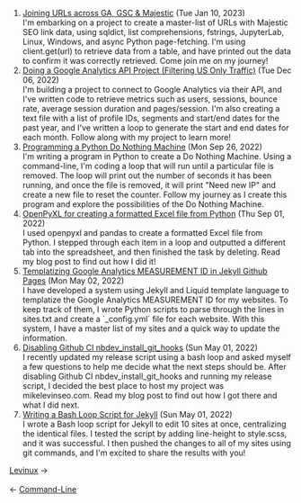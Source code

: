 <ol>
<li><a href="/blog/joining-urls-across-ga-gsc-majestic/">Joining URLs across GA, GSC & Majestic</a> (Tue Jan 10, 2023)
<br/>I'm embarking on a project to create a master-list of URLs with Majestic SEO link data, using sqldict, list comprehensions, fstrings, JupyterLab, Linux, Windows, and async Python page-fetching. I'm using client.get(url) to retrieve data from a table, and have printed out the data to confirm it was correctly retrieved. Come join me on my journey!</li>
<li><a href="/blog/doing-a-google-analytics-api-project-filtering-us-only-traffic/">Doing a Google Analytics API Project (Filtering US Only Traffic)</a> (Tue Dec 06, 2022)
<br/>I'm building a project to connect to Google Analytics via their API, and I've written code to retrieve metrics such as users, sessions, bounce rate, average session duration and pages/session. I'm also creating a text file with a list of profile IDs, segments and start/end dates for the past year, and I've written a loop to generate the start and end dates for each month. Follow along with my project to learn more!</li>
<li><a href="/blog/programming-a-python-do-nothing-machine/">Programming a Python Do Nothing Machine</a> (Mon Sep 26, 2022)
<br/>I'm writing a program in Python to create a Do Nothing Machine. Using a command-line, I'm coding a loop that will run until a particular file is removed. The loop will print out the number of seconds it has been running, and once the file is removed, it will print "Need new IP" and create a new file to reset the counter. Follow my journey as I create this program and explore the possibilities of the Do Nothing Machine.</li>
<li><a href="/blog/openpyxl-for-creating-a-formatted-excel-file-from-python/">OpenPyXL for creating a formatted Excel file from Python</a> (Thu Sep 01, 2022)
<br/>I used openpyxl and pandas to create a formatted Excel file from Python. I stepped through each item in a loop and outputted a different tab into the spreadsheet, and then finished the task by deleting. Read my blog post to find out how I did it!</li>
<li><a href="/blog/templatizing-google-analytics-measurement-id-in-jekyll-github-pages/">Templatizing Google Analytics MEASUREMENT ID in Jekyll Github Pages</a> (Mon May 02, 2022)
<br/>I have developed a system using Jekyll and Liquid template language to templatize the Google Analytics MEASUREMENT ID for my websites. To keep track of them, I wrote Python scripts to parse through the lines in sites.txt and create a `_config.yml` file for each website. With this system, I have a master list of my sites and a quick way to update the information.</li>
<li><a href="/blog/disabling-github-ci-nbdev-install-git-hooks/">Disabling Github CI nbdev_install_git_hooks</a> (Sun May 01, 2022)
<br/>I recently updated my release script using a bash loop and asked myself a few questions to help me decide what the next steps should be. After disabling Github CI nbdev_install_git_hooks and running my release script, I decided the best place to host my project was mikelevinseo.com. Read my blog post to find out how I got there and what I did next.</li>
<li><a href="/blog/writing-a-bash-loop-script-for-jekyll/">Writing a Bash Loop Script for Jekyll</a> (Sun May 01, 2022)
<br/>I wrote a Bash loop script for Jekyll to edit 10 sites at once, centralizing the identical files. I tested the script by adding line-height to style.scss, and it was successful. I then pushed the changes to all of my sites using git commands, and I'm excited to share the results with you!</li>
</ol>
<div class="post-nav"><div class="post-nav-next"><a href="/levinux/">Levinux</a><span class="arrow">&nbsp;&rarr;</span></div> &nbsp; <div class="post-nav-prev"><span class="arrow">&larr;&nbsp;</span><a href="/command-line/">Command-Line</a></div></div>